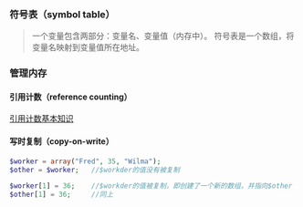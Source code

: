 ### 符号表（symbol table）
>一个变量包含两部分：变量名、变量值（内存中）。
符号表是一个数组，将变量名映射到变量值所在地址。
### 管理内存
#### 引用计数（reference counting）
[引用计数基本知识](http://php.net/manual/zh/features.gc.refcounting-basics.php)

#### 写时复制（copy-on-write）
``` php
$worker = array("Fred", 35, "Wilma");
$other = $worker;   //$workder的值没有被复制

$worker[1] = 36;    //$workder的值被复制，即创建了一个新的数组，并指向$other
$other[1] = 36;     //同上
```